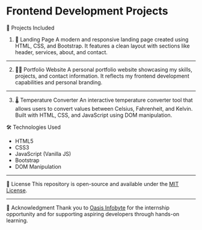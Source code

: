 # **Frontend Development Projects**


 🔗 Projects Included

 1. 🚀 Landing Page
A modern and responsive landing page created using HTML, CSS, and Bootstrap. It features a clean layout with sections like header, services, about, and contact.

---

 2. 👨‍💻 Portfolio Website
A personal portfolio website showcasing my skills, projects, and contact information. It reflects my frontend development capabilities and personal branding.

---

 3. 🌡️ Temperature Converter
An interactive temperature converter tool that allows users to convert values between Celsius, Fahrenheit, and Kelvin. Built with HTML, CSS, and JavaScript using DOM manipulation.


 🛠️ Technologies Used
- HTML5  
- CSS3  
- JavaScript (Vanilla JS)  
- Bootstrap  
- DOM Manipulation

---

 📜 License
This repository is open-source and available under the [MIT License](LICENSE).

---

 🙌 Acknowledgment
Thank you to [Oasis Infobyte](https://oasisinfobyte.com) for the internship opportunity and for supporting aspiring developers through hands-on learning.
